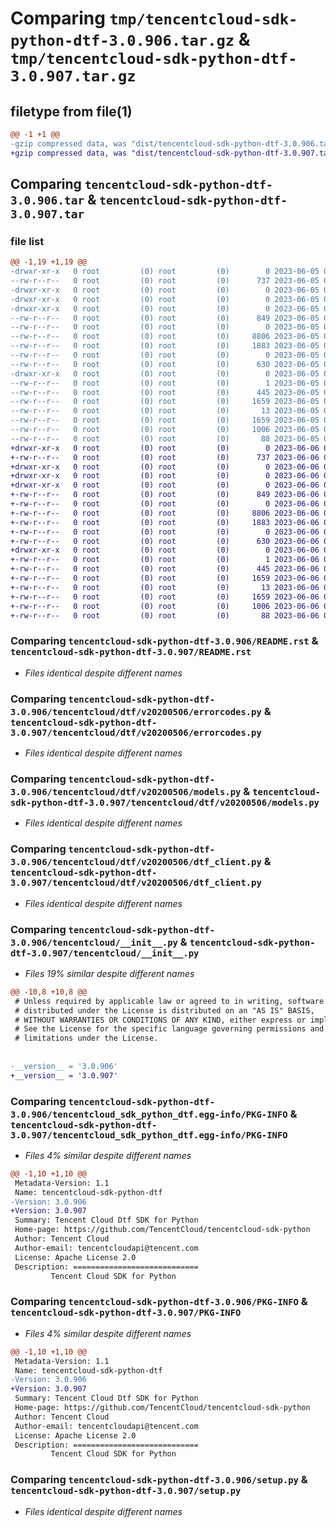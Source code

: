 # Comparing `tmp/tencentcloud-sdk-python-dtf-3.0.906.tar.gz` & `tmp/tencentcloud-sdk-python-dtf-3.0.907.tar.gz`

## filetype from file(1)

```diff
@@ -1 +1 @@
-gzip compressed data, was "dist/tencentcloud-sdk-python-dtf-3.0.906.tar", last modified: Mon Jun  5 00:33:30 2023, max compression
+gzip compressed data, was "dist/tencentcloud-sdk-python-dtf-3.0.907.tar", last modified: Tue Jun  6 02:25:48 2023, max compression
```

## Comparing `tencentcloud-sdk-python-dtf-3.0.906.tar` & `tencentcloud-sdk-python-dtf-3.0.907.tar`

### file list

```diff
@@ -1,19 +1,19 @@
-drwxr-xr-x   0 root         (0) root         (0)        0 2023-06-05 00:33:30.000000 tencentcloud-sdk-python-dtf-3.0.906/
--rw-r--r--   0 root         (0) root         (0)      737 2023-06-05 00:33:29.000000 tencentcloud-sdk-python-dtf-3.0.906/README.rst
-drwxr-xr-x   0 root         (0) root         (0)        0 2023-06-05 00:33:30.000000 tencentcloud-sdk-python-dtf-3.0.906/tencentcloud/
-drwxr-xr-x   0 root         (0) root         (0)        0 2023-06-05 00:33:30.000000 tencentcloud-sdk-python-dtf-3.0.906/tencentcloud/dtf/
-drwxr-xr-x   0 root         (0) root         (0)        0 2023-06-05 00:33:30.000000 tencentcloud-sdk-python-dtf-3.0.906/tencentcloud/dtf/v20200506/
--rw-r--r--   0 root         (0) root         (0)      849 2023-06-05 00:33:29.000000 tencentcloud-sdk-python-dtf-3.0.906/tencentcloud/dtf/v20200506/errorcodes.py
--rw-r--r--   0 root         (0) root         (0)        0 2023-06-05 00:33:29.000000 tencentcloud-sdk-python-dtf-3.0.906/tencentcloud/dtf/v20200506/__init__.py
--rw-r--r--   0 root         (0) root         (0)     8806 2023-06-05 00:33:29.000000 tencentcloud-sdk-python-dtf-3.0.906/tencentcloud/dtf/v20200506/models.py
--rw-r--r--   0 root         (0) root         (0)     1883 2023-06-05 00:33:29.000000 tencentcloud-sdk-python-dtf-3.0.906/tencentcloud/dtf/v20200506/dtf_client.py
--rw-r--r--   0 root         (0) root         (0)        0 2023-06-05 00:33:29.000000 tencentcloud-sdk-python-dtf-3.0.906/tencentcloud/dtf/__init__.py
--rw-r--r--   0 root         (0) root         (0)      630 2023-06-05 00:33:29.000000 tencentcloud-sdk-python-dtf-3.0.906/tencentcloud/__init__.py
-drwxr-xr-x   0 root         (0) root         (0)        0 2023-06-05 00:33:30.000000 tencentcloud-sdk-python-dtf-3.0.906/tencentcloud_sdk_python_dtf.egg-info/
--rw-r--r--   0 root         (0) root         (0)        1 2023-06-05 00:33:30.000000 tencentcloud-sdk-python-dtf-3.0.906/tencentcloud_sdk_python_dtf.egg-info/dependency_links.txt
--rw-r--r--   0 root         (0) root         (0)      445 2023-06-05 00:33:30.000000 tencentcloud-sdk-python-dtf-3.0.906/tencentcloud_sdk_python_dtf.egg-info/SOURCES.txt
--rw-r--r--   0 root         (0) root         (0)     1659 2023-06-05 00:33:30.000000 tencentcloud-sdk-python-dtf-3.0.906/tencentcloud_sdk_python_dtf.egg-info/PKG-INFO
--rw-r--r--   0 root         (0) root         (0)       13 2023-06-05 00:33:30.000000 tencentcloud-sdk-python-dtf-3.0.906/tencentcloud_sdk_python_dtf.egg-info/top_level.txt
--rw-r--r--   0 root         (0) root         (0)     1659 2023-06-05 00:33:30.000000 tencentcloud-sdk-python-dtf-3.0.906/PKG-INFO
--rw-r--r--   0 root         (0) root         (0)     1006 2023-06-05 00:33:29.000000 tencentcloud-sdk-python-dtf-3.0.906/setup.py
--rw-r--r--   0 root         (0) root         (0)       88 2023-06-05 00:33:30.000000 tencentcloud-sdk-python-dtf-3.0.906/setup.cfg
+drwxr-xr-x   0 root         (0) root         (0)        0 2023-06-06 02:25:48.000000 tencentcloud-sdk-python-dtf-3.0.907/
+-rw-r--r--   0 root         (0) root         (0)      737 2023-06-06 02:25:48.000000 tencentcloud-sdk-python-dtf-3.0.907/README.rst
+drwxr-xr-x   0 root         (0) root         (0)        0 2023-06-06 02:25:48.000000 tencentcloud-sdk-python-dtf-3.0.907/tencentcloud/
+drwxr-xr-x   0 root         (0) root         (0)        0 2023-06-06 02:25:48.000000 tencentcloud-sdk-python-dtf-3.0.907/tencentcloud/dtf/
+drwxr-xr-x   0 root         (0) root         (0)        0 2023-06-06 02:25:48.000000 tencentcloud-sdk-python-dtf-3.0.907/tencentcloud/dtf/v20200506/
+-rw-r--r--   0 root         (0) root         (0)      849 2023-06-06 02:25:48.000000 tencentcloud-sdk-python-dtf-3.0.907/tencentcloud/dtf/v20200506/errorcodes.py
+-rw-r--r--   0 root         (0) root         (0)        0 2023-06-06 02:25:48.000000 tencentcloud-sdk-python-dtf-3.0.907/tencentcloud/dtf/v20200506/__init__.py
+-rw-r--r--   0 root         (0) root         (0)     8806 2023-06-06 02:25:48.000000 tencentcloud-sdk-python-dtf-3.0.907/tencentcloud/dtf/v20200506/models.py
+-rw-r--r--   0 root         (0) root         (0)     1883 2023-06-06 02:25:48.000000 tencentcloud-sdk-python-dtf-3.0.907/tencentcloud/dtf/v20200506/dtf_client.py
+-rw-r--r--   0 root         (0) root         (0)        0 2023-06-06 02:25:48.000000 tencentcloud-sdk-python-dtf-3.0.907/tencentcloud/dtf/__init__.py
+-rw-r--r--   0 root         (0) root         (0)      630 2023-06-06 02:25:48.000000 tencentcloud-sdk-python-dtf-3.0.907/tencentcloud/__init__.py
+drwxr-xr-x   0 root         (0) root         (0)        0 2023-06-06 02:25:48.000000 tencentcloud-sdk-python-dtf-3.0.907/tencentcloud_sdk_python_dtf.egg-info/
+-rw-r--r--   0 root         (0) root         (0)        1 2023-06-06 02:25:48.000000 tencentcloud-sdk-python-dtf-3.0.907/tencentcloud_sdk_python_dtf.egg-info/dependency_links.txt
+-rw-r--r--   0 root         (0) root         (0)      445 2023-06-06 02:25:48.000000 tencentcloud-sdk-python-dtf-3.0.907/tencentcloud_sdk_python_dtf.egg-info/SOURCES.txt
+-rw-r--r--   0 root         (0) root         (0)     1659 2023-06-06 02:25:48.000000 tencentcloud-sdk-python-dtf-3.0.907/tencentcloud_sdk_python_dtf.egg-info/PKG-INFO
+-rw-r--r--   0 root         (0) root         (0)       13 2023-06-06 02:25:48.000000 tencentcloud-sdk-python-dtf-3.0.907/tencentcloud_sdk_python_dtf.egg-info/top_level.txt
+-rw-r--r--   0 root         (0) root         (0)     1659 2023-06-06 02:25:48.000000 tencentcloud-sdk-python-dtf-3.0.907/PKG-INFO
+-rw-r--r--   0 root         (0) root         (0)     1006 2023-06-06 02:25:48.000000 tencentcloud-sdk-python-dtf-3.0.907/setup.py
+-rw-r--r--   0 root         (0) root         (0)       88 2023-06-06 02:25:48.000000 tencentcloud-sdk-python-dtf-3.0.907/setup.cfg
```

### Comparing `tencentcloud-sdk-python-dtf-3.0.906/README.rst` & `tencentcloud-sdk-python-dtf-3.0.907/README.rst`

 * *Files identical despite different names*

### Comparing `tencentcloud-sdk-python-dtf-3.0.906/tencentcloud/dtf/v20200506/errorcodes.py` & `tencentcloud-sdk-python-dtf-3.0.907/tencentcloud/dtf/v20200506/errorcodes.py`

 * *Files identical despite different names*

### Comparing `tencentcloud-sdk-python-dtf-3.0.906/tencentcloud/dtf/v20200506/models.py` & `tencentcloud-sdk-python-dtf-3.0.907/tencentcloud/dtf/v20200506/models.py`

 * *Files identical despite different names*

### Comparing `tencentcloud-sdk-python-dtf-3.0.906/tencentcloud/dtf/v20200506/dtf_client.py` & `tencentcloud-sdk-python-dtf-3.0.907/tencentcloud/dtf/v20200506/dtf_client.py`

 * *Files identical despite different names*

### Comparing `tencentcloud-sdk-python-dtf-3.0.906/tencentcloud/__init__.py` & `tencentcloud-sdk-python-dtf-3.0.907/tencentcloud/__init__.py`

 * *Files 19% similar despite different names*

```diff
@@ -10,8 +10,8 @@
 # Unless required by applicable law or agreed to in writing, software
 # distributed under the License is distributed on an "AS IS" BASIS,
 # WITHOUT WARRANTIES OR CONDITIONS OF ANY KIND, either express or implied.
 # See the License for the specific language governing permissions and
 # limitations under the License.
 
 
-__version__ = '3.0.906'
+__version__ = '3.0.907'
```

### Comparing `tencentcloud-sdk-python-dtf-3.0.906/tencentcloud_sdk_python_dtf.egg-info/PKG-INFO` & `tencentcloud-sdk-python-dtf-3.0.907/tencentcloud_sdk_python_dtf.egg-info/PKG-INFO`

 * *Files 4% similar despite different names*

```diff
@@ -1,10 +1,10 @@
 Metadata-Version: 1.1
 Name: tencentcloud-sdk-python-dtf
-Version: 3.0.906
+Version: 3.0.907
 Summary: Tencent Cloud Dtf SDK for Python
 Home-page: https://github.com/TencentCloud/tencentcloud-sdk-python
 Author: Tencent Cloud
 Author-email: tencentcloudapi@tencent.com
 License: Apache License 2.0
 Description: ============================
         Tencent Cloud SDK for Python
```

### Comparing `tencentcloud-sdk-python-dtf-3.0.906/PKG-INFO` & `tencentcloud-sdk-python-dtf-3.0.907/PKG-INFO`

 * *Files 4% similar despite different names*

```diff
@@ -1,10 +1,10 @@
 Metadata-Version: 1.1
 Name: tencentcloud-sdk-python-dtf
-Version: 3.0.906
+Version: 3.0.907
 Summary: Tencent Cloud Dtf SDK for Python
 Home-page: https://github.com/TencentCloud/tencentcloud-sdk-python
 Author: Tencent Cloud
 Author-email: tencentcloudapi@tencent.com
 License: Apache License 2.0
 Description: ============================
         Tencent Cloud SDK for Python
```

### Comparing `tencentcloud-sdk-python-dtf-3.0.906/setup.py` & `tencentcloud-sdk-python-dtf-3.0.907/setup.py`

 * *Files identical despite different names*

